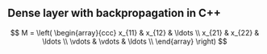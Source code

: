 ## Dense layer with backpropagation in C++



$$
M = \left( \begin{array}{ccc}
x_{11} & x_{12} & \ldots \\
x_{21} & x_{22} & \ldots \\
\vdots & \vdots & \ldots \\
\end{array} \right)
$$

